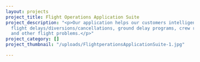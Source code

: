 ```yaml
---
layout: projects
project_title: Flight Operations Application Suite
project_description: "<p>Our application helps our customers intelligently manage
  flight delays/diversions/cancellations, ground delay programs, crew reassignment,
  and other flight problems.</p>"
project_category: []
project_thumbnail: "/uploads/FlightperationsApplicationSuite-1.jpg"

---
```

